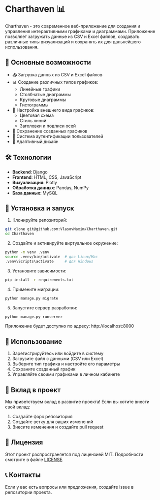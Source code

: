 # Charthaven 📊

Charthaven - это современное веб-приложение для создания и управления интерактивными графиками и диаграммами. Приложение позволяет загружать данные из CSV и Excel файлов, создавать различные типы визуализаций и сохранять их для дальнейшего использования.

## 🌟 Основные возможности

- 📤 Загрузка данных из CSV и Excel файлов
- 📊 Создание различных типов графиков:
  - Линейные графики
  - Столбчатые диаграммы
  - Круговые диаграммы
  - Гистограммы
- 🎨 Настройка внешнего вида графиков:
  - Цветовая схема
  - Стиль линий
  - Заголовки и подписи осей
- 💾 Сохранение созданных графиков
- 👤 Система аутентификации пользователей
- 📱 Адаптивный дизайн

## 🛠 Технологии

- **Backend**: Django
- **Frontend**: HTML, CSS, JavaScript
- **Визуализация**: Plotly
- **Обработка данных**: Pandas, NumPy
- **База данных**: MySQL

## 🚀 Установка и запуск

1. Клонируйте репозиторий:
```bash
git clone git@github.com:VlasovMaxim/Charthaven.git
cd Charthaven
```

2. Создайте и активируйте виртуальное окружение:
```bash
python -m venv .venv
source .venv/bin/activate  # для Linux/Mac
.venv\Scripts\activate     # для Windows
```

3. Установите зависимости:
```bash
pip install -r requirements.txt
```

4. Примените миграции:
```bash
python manage.py migrate
```

5. Запустите сервер разработки:
```bash
python manage.py runserver
```

Приложение будет доступно по адресу: http://localhost:8000

## 📝 Использование

1. Зарегистрируйтесь или войдите в систему
2. Загрузите файл с данными (CSV или Excel)
3. Выберите тип графика и настройте его параметры
4. Сохраните созданный график
5. Управляйте своими графиками в личном кабинете

## 🤝 Вклад в проект

Мы приветствуем вклад в развитие проекта! Если вы хотите внести свой вклад:

1. Создайте форк репозитория
2. Создайте ветку для ваших изменений
3. Внесите изменения и создайте pull request

## 📄 Лицензия

Этот проект распространяется под лицензией MIT. Подробности смотрите в файле [LICENSE](LICENSE).

## 📞 Контакты

Если у вас есть вопросы или предложения, создайте issue в репозитории проекта. 
